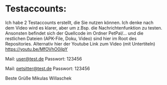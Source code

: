 # Testaccounts:

Ich habe 2 Testaccounts erstellt, die Sie nutzen können. Ich denke nach dem Video wird es klarer, aber um z.Bsp. die Nachrichtenfunktion zu testen.
Ansonsten befindet sich der Quellcode im Ordner PetPal/...
und die restlichen Dateien (APK-File, Doku, Video) sind hier im Root des Repositories.
Alternativ hier der Youtube Link zum Video (mit Untertiteln) https://youtu.be/MfOVhO0ilpY

Mail: user@test.de
Passwort: 123456

Mail: petsitter@test.de
Passwort: 123456

Beste Grüße
Mikulas Willaschek
